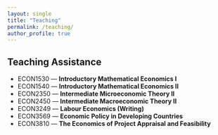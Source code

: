 ```yaml
---
layout: single
title: "Teaching"
permalink: /teaching/
author_profile: true
---
```


## Teaching Assistance

- ECON1530 — **Introductory Mathematical Economics I** 
- ECON1540 — **Introductory Mathematical Economics II**  
- ECON2350 — **Intermediate Microeconomic Theory II** 
- ECON2450 — **Intermediate Macroeconomic Theory II**  
- ECON3249 — **Labour Economics (Writing)**  
- ECON3569 — **Economic Policy in Developing Countries** 
- ECON3810 — **The Economics of Project Appraisal and Feasibility** 
